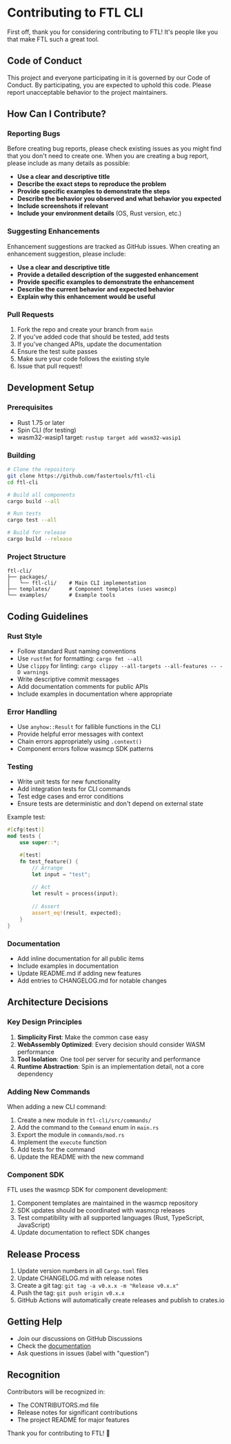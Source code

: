 # Contributing to FTL CLI

First off, thank you for considering contributing to FTL! It's people like you that make FTL such a great tool.

## Code of Conduct

This project and everyone participating in it is governed by our Code of Conduct. By participating, you are expected to uphold this code. Please report unacceptable behavior to the project maintainers.

## How Can I Contribute?

### Reporting Bugs

Before creating bug reports, please check existing issues as you might find that you don't need to create one. When you are creating a bug report, please include as many details as possible:

- **Use a clear and descriptive title**
- **Describe the exact steps to reproduce the problem**
- **Provide specific examples to demonstrate the steps**
- **Describe the behavior you observed and what behavior you expected**
- **Include screenshots if relevant**
- **Include your environment details** (OS, Rust version, etc.)

### Suggesting Enhancements

Enhancement suggestions are tracked as GitHub issues. When creating an enhancement suggestion, please include:

- **Use a clear and descriptive title**
- **Provide a detailed description of the suggested enhancement**
- **Provide specific examples to demonstrate the enhancement**
- **Describe the current behavior and expected behavior**
- **Explain why this enhancement would be useful**

### Pull Requests

1. Fork the repo and create your branch from `main`
2. If you've added code that should be tested, add tests
3. If you've changed APIs, update the documentation
4. Ensure the test suite passes
5. Make sure your code follows the existing style
6. Issue that pull request!

## Development Setup

### Prerequisites

- Rust 1.75 or later
- Spin CLI (for testing)
- wasm32-wasip1 target: `rustup target add wasm32-wasip1`

### Building

```bash
# Clone the repository
git clone https://github.com/fastertools/ftl-cli
cd ftl-cli

# Build all components
cargo build --all

# Run tests
cargo test --all

# Build for release
cargo build --release
```

### Project Structure

```
ftl-cli/
├── packages/
│   └── ftl-cli/    # Main CLI implementation
├── templates/      # Component templates (uses wasmcp)
└── examples/       # Example tools
```

## Coding Guidelines

### Rust Style

- Follow standard Rust naming conventions
- Use `rustfmt` for formatting: `cargo fmt --all`
- Use `clippy` for linting: `cargo clippy --all-targets --all-features -- -D warnings`
- Write descriptive commit messages
- Add documentation comments for public APIs
- Include examples in documentation where appropriate

### Error Handling

- Use `anyhow::Result` for fallible functions in the CLI
- Provide helpful error messages with context
- Chain errors appropriately using `.context()`
- Component errors follow wasmcp SDK patterns

### Testing

- Write unit tests for new functionality
- Add integration tests for CLI commands
- Test edge cases and error conditions
- Ensure tests are deterministic and don't depend on external state

Example test:

```rust
#[cfg(test)]
mod tests {
    use super::*;

    #[test]
    fn test_feature() {
        // Arrange
        let input = "test";
        
        // Act
        let result = process(input);
        
        // Assert
        assert_eq!(result, expected);
    }
}
```

### Documentation

- Add inline documentation for all public items
- Include examples in documentation
- Update README.md if adding new features
- Add entries to CHANGELOG.md for notable changes

## Architecture Decisions

### Key Design Principles

1. **Simplicity First**: Make the common case easy
2. **WebAssembly Optimized**: Every decision should consider WASM performance
3. **Tool Isolation**: One tool per server for security and performance
4. **Runtime Abstraction**: Spin is an implementation detail, not a core dependency

### Adding New Commands

When adding a new CLI command:

1. Create a new module in `ftl-cli/src/commands/`
2. Add the command to the `Command` enum in `main.rs`
3. Export the module in `commands/mod.rs`
4. Implement the `execute` function
5. Add tests for the command
6. Update the README with the new command

### Component SDK

FTL uses the wasmcp SDK for component development:

1. Component templates are maintained in the wasmcp repository
2. SDK updates should be coordinated with wasmcp releases
3. Test compatibility with all supported languages (Rust, TypeScript, JavaScript)
4. Update documentation to reflect SDK changes

## Release Process

1. Update version numbers in all `Cargo.toml` files
2. Update CHANGELOG.md with release notes
3. Create a git tag: `git tag -a v0.x.x -m "Release v0.x.x"`
4. Push the tag: `git push origin v0.x.x`
5. GitHub Actions will automatically create releases and publish to crates.io

## Getting Help

- Join our discussions on GitHub Discussions
- Check the [documentation](https://docs.ftl.dev)
- Ask questions in issues (label with "question")

## Recognition

Contributors will be recognized in:
- The CONTRIBUTORS.md file
- Release notes for significant contributions
- The project README for major features

Thank you for contributing to FTL! 🚀